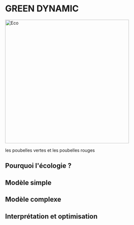 # GREEN DYNAMIC


<img src = "https://mgv.coop/wp-content/uploads/2016/02/ecologique-MGV.png" alt = "Eco" title = "Ecologie" width = "400" height = "400" >


 



les poubelles vertes et les poubelles rouges 

## Pourquoi l'écologie ? 




## Modèle simple 



## Modèle complexe 



## Interprétation et optimisation
